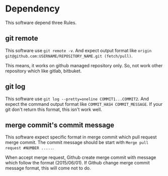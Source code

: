 

# Dependency
This software depend three Rules.

## git remote
This software use `git remote -v`.
And expect output format like `origin  git@github.com:USERNAME/REPOSITORY_NAME.git (fetch/pull)`.

This means, it works on github managed repository only.
So, not work other repository which like gitlab, bitbuket.

## git log
This software use `git log --pretty=oneline COMMIT1...COMMIT2`. 
And expect the command output format like `COMMIT_HASH COMMIT_MESSAGE`.
If your git don't return this format, this isn't work well.

## merge commit's commit message
This software expect specific format in merge commit which pull request merge commit.
The commit message should be start with `Merge pull request #NUMBER .....`.

When accept merge request, Github create merge commit with message which follow the format (2015/06/01).
If Github change merge commit message format, this will come not to do.

